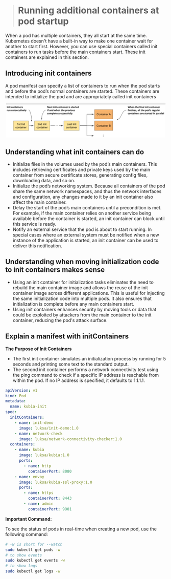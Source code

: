 > # Running additional containers at pod startup

When a pod has multiple containers, they all start at the same time. Kubernetes doesn't have a built-in way to make one container wait for another to start first. However, you can use special containers called init containers to run tasks before the main containers start. These init containers are explained in this section.

## Introducing init containers

A pod manifest can specify a list of containers to run when the pod starts and before the pod’s normal containers are started. These containers are intended to initialize the pod and are appropriately called init containers

<p align="center">
<img src="./images/init_container_with_basic_contanier_in_pod.png" alt="alt-text"        width="500"/>
</p>

## Understanding what init containers can do

- Initialize files in the volumes used by the pod’s main containers. This includes retrieving certificates and private keys used by the main container from secure certificate stores, generating config files, downloading data, and so on.
- Initialize the pod’s networking system. Because all containers of the pod share the same network namespaces, and thus the network interfaces and configuration, any changes made to it by an init container also affect the main container.
- Delay the start of the pod’s main containers until a precondition is met. For example, if the main container relies on another service being available before the container is started, an init container can block until this service is ready.
- Notify an external service that the pod is about to start running. In special cases where an external system must be notified when a new instance of the application is started, an init container can be used to deliver this notification.

## Understanding when moving initialization code to init containers makes sense

- Using an init container for initialization tasks eliminates the need to rebuild the main container image and allows the reuse of the init container image across different applications. This is useful for injecting the same initialization code into multiple pods. It also ensures that initialization is complete before any main containers start.
- Using init containers enhances security by moving tools or data that could be exploited by attackers from the main container to the init container, reducing the pod's attack surface.

## Explain a manifest with initContainers

**The Purpose of Init Containers**

- The first init container simulates an initialization process by running for 5 seconds and printing some text to the standard output.
- The second init container performs a network connectivity test using the ping command to check if a specific IP address is reachable from within the pod. If no IP address is specified, it defaults to 1.1.1.1.

```yaml
apiVersion: v1
kind: Pod
metadata:
  name: kubia-init
spec:
  initContainers:
    - name: init-demo
      image: luksa/init-demo:1.0
    - name: network-check
      image: luksa/network-connectivity-checker:1.0
  containers:
    - name: kubia
      image: luksa/kubia:1.0
      ports:
        - name: http
          containerPort: 8080
    - name: envoy
      image: luksa/kubia-ssl-proxy:1.0
      ports:
        - name: https
          containerPort: 8443
        - name: admin
          containerPort: 9901
```

**Important Command:**

To see the status of pods in real-time when creating a new pod, use the following command:

```bash
# -w is short for --watch
sudo kubectl get pods -w
# to show events
sudo kubectl get events -w
# to show logs
sudo kubectl get logs -w
```
